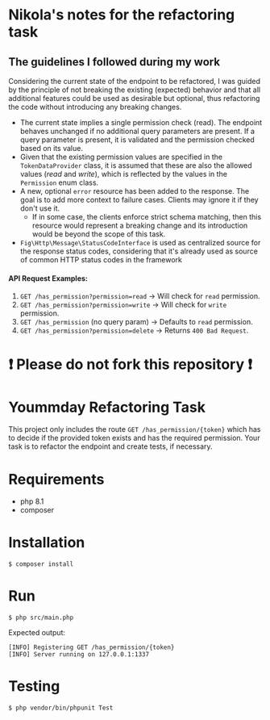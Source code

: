 # Nikola's notes for the refactoring task
## The guidelines I followed during my work
Considering the current state of the endpoint to be refactored, I was guided by the principle of not breaking the existing (expected) behavior and that all additional features could be used as desirable but optional, thus refactoring the code without introducing any breaking changes.
- The current state implies a single permission check (read). The endpoint behaves unchanged if no additional query parameters are present. If a query parameter is present, it is validated and the permission checked based on its value.
- Given that the existing permission values are specified in the `TokenDataProvider` class, it is assumed that these are also the allowed values (_read_ and _write_), which is reflected by the values in the `Permission` enum class.
- A new, optional `error` resource has been added to the response. The goal is to add more context to failure cases. Clients may ignore it if they don't use it. 
  - If in some case, the clients enforce strict schema matching, then this resource would represent a breaking change and its introduction would be beyond the scope of this task.
- `Fig\Http\Message\StatusCodeInterface` is used as centralized source for the response status codes, considering that it's already used as source of common HTTP status codes in the framework

#### API Request Examples:
1. `GET /has_permission?permission=read` → Will check for `read` permission.
2. `GET /has_permission?permission=write` → Will check for `write` permission.
3. `GET /has_permission` (no query param) → Defaults to `read` permission.
4. `GET /has_permission?permission=delete` → Returns `400 Bad Request`.


# ❗ Please do not fork this repository ❗

# Yoummday Refactoring Task
This project only includes the route `GET /has_permission/{token}` which has to decide if the provided token exists and has the required permission.
Your task is to refactor the endpoint and create tests, if necessary.

# Requirements
- php 8.1
- composer

# Installation
```shell
$ composer install
```

# Run
```shell 
$ php src/main.php
```
Expected output: 
```shell
[INFO] Registering GET /has_permission/{token}
[INFO] Server running on 127.0.0.1:1337
```

# Testing
```shell
$ php vendor/bin/phpunit Test
```
